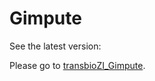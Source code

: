 # Gimpute

See the latest version:

Please go to [transbioZI_Gimpute](https://github.com/transbioZI/Gimpute).
